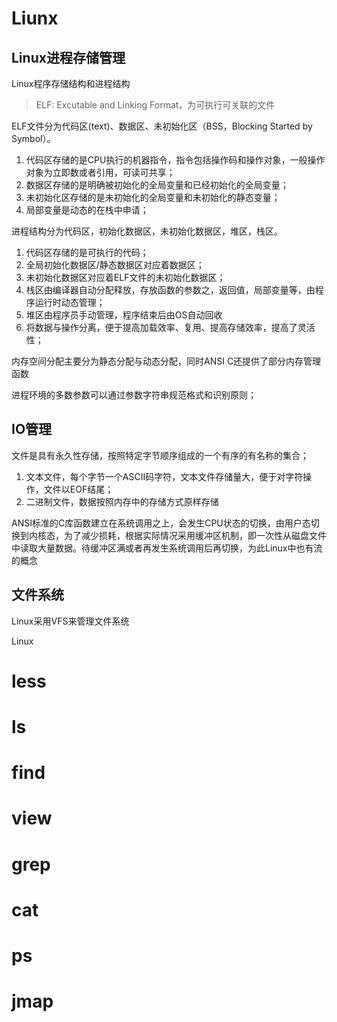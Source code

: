 

# Liunx

## Linux进程存储管理

Linux程序存储结构和进程结构

> ELF: Excutable and Linking Format，为可执行可关联的文件

ELF文件分为代码区(text)、数据区、未初始化区（BSS，Blocking Started by Symbol）。

1. 代码区存储的是CPU执行的机器指令，指令包括操作码和操作对象，一般操作对象为立即数或者引用，可读可共享；
2. 数据区存储的是明确被初始化的全局变量和已经初始化的全局变量；
3. 未初始化区存储的是未初始化的全局变量和未初始化的静态变量；
4. 局部变量是动态的在栈中申请；

进程结构分为代码区，初始化数据区，未初始化数据区，堆区，栈区。

1. 代码区存储的是可执行的代码；
2. 全局初始化数据区/静态数据区对应着数据区；
3. 未初始化数据区对应着ELF文件的未初始化数据区；
4. 栈区由编译器自动分配释放，存放函数的参数之，返回值，局部变量等，由程序运行时动态管理；
5. 堆区由程序员手动管理，程序结束后由OS自动回收
6. 将数据与操作分离，便于提高加载效率、复用、提高存储效率，提高了灵活性；

内存空间分配主要分为静态分配与动态分配，同时ANSI C还提供了部分内存管理函数

进程环境的多数参数可以通过参数字符串规范格式和识别原则；

## IO管理

文件是具有永久性存储，按照特定字节顺序组成的一个有序的有名称的集合；

1. 文本文件，每个字节一个ASCII码字符，文本文件存储量大，便于对字符操作，文件以EOF结尾；
2. 二进制文件，数据按照内存中的存储方式原样存储

ANSI标准的C库函数建立在系统调用之上，会发生CPU状态的切换，由用户态切换到内核态，为了减少损耗，根据实际情况采用缓冲区机制，即一次性从磁盘文件中读取大量数据。待缓冲区满或者再发生系统调用后再切换，为此Linux中也有流的概念

## 文件系统

Linux采用VFS来管理文件系统







































Linux

# less 



# ls



# find



# view



# grep



# cat



# ps



# jmap







